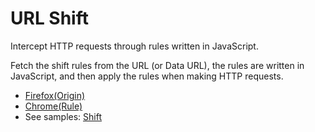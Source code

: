 # URL Shift

Intercept HTTP requests through rules written in JavaScript.

Fetch the shift rules from the URL (or Data URL), the rules are written in JavaScript, and then apply the rules when making HTTP requests.

- [Firefox(Origin)](https://addons.mozilla.org/en-US/firefox/addon/url-shift/)
- [Chrome(Rule)](https://chrome.google.com/webstore/detail/url-shift/emnickicdheaollabfjmpgclddljkbke)
- See samples: [Shift](./shift)
